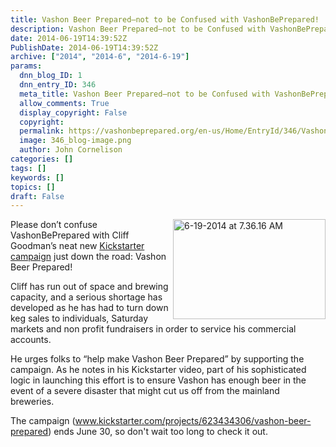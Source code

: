 ```yaml
---
title: Vashon Beer Prepared–not to be Confused with VashonBePrepared!
description: Vashon Beer Prepared–not to be Confused with VashonBePrepared!
date: 2014-06-19T14:39:52Z
PublishDate: 2014-06-19T14:39:52Z
archive: ["2014", "2014-6", "2014-6-19"]
params:
  dnn_blog_ID: 1
  dnn_entry_ID: 346
  meta_title: Vashon Beer Prepared–not to be Confused with VashonBePrepared!
  allow_comments: True
  display_copyright: False
  copyright:
  permalink: https://vashonbeprepared.org/en-us/Home/EntryId/346/Vashon-Beer-Prepared-ndash-not-to-be-Confused-with-VashonBePrepared
  image: 346_blog-image.png
  author: John Cornelison
categories: []
tags: []
keywords: []
topics: []
draft: False
---
```


<p><a href="./images/346/Windows-Live-Writer-Vashon-Beer-Preparednot-to-be-confused-w_6930-6-19-2014_at_7.36.16_AM_2.jpg"><img title="6-19-2014 at 7.36.16 AM" style="border-top: 0px; border-right: 0px; background-image: none; border-bottom: 0px; float: right; padding-top: 0px; padding-left: 0px; margin: 0px 0px 5px 5px; border-left: 0px; display: inline; padding-right: 0px" border="0" alt="6-19-2014 at 7.36.16 AM" src="./images/346/Windows-Live-Writer-Vashon-Beer-Preparednot-to-be-confused-w_6930-6-19-2014_at_7.36.16_AM_thumb.jpg" width="244" align="right" height="160" /></a>Please don’t confuse VashonBePrepared with Cliff Goodman’s neat new <a href="https://www.kickstarter.com/projects/623434306/vashon-beer-prepared" target="_blank">Kickstarter campaign</a> just down the road: Vashon Beer Prepared!</p>  <p>Cliff has run out of space and brewing capacity, and a serious shortage has developed as he has had to turn down keg sales to individuals, Saturday markets and non profit fundraisers in order to service his commercial accounts. </p>  <p>He urges folks to “help make Vashon Beer Prepared” by supporting the campaign. As he notes in his Kickstarter video, part of his sophisticated logic in launching this effort is to ensure Vashon has enough beer in the event of a severe disaster that might cut us off from the mainland breweries.</p>  <p>The campaign (<a title="https://www.kickstarter.com/projects/623434306/vashon-beer-prepared" href="http://www.kickstarter.com/projects/623434306/vashon-beer-prepared">www.kickstarter.com/projects/623434306/vashon-beer-prepared</a>) ends June 30, so don't wait too long to check it out.</p>

